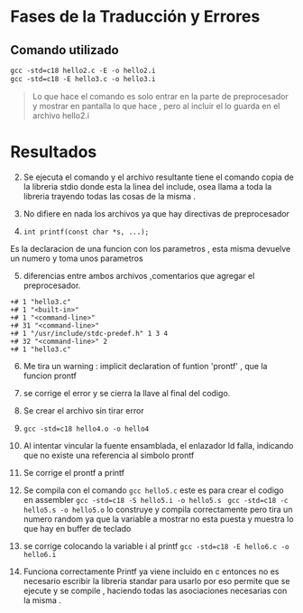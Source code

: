 # Fases de la Traducción y Errores 


## Comando utilizado 
``` gcc 
gcc -std=c18 hello2.c -E -o hello2.i
gcc -std=c18 -E hello3.c -o hello3.i
```

> Lo que hace el comando es solo entrar en la parte de preprocesador y mostrar en pantalla lo que hace , pero al incluir el  lo guarda en el archivo hello2.i

# Resultados 

2. Se ejecuta el comando  y el archivo resultante tiene el comando copia de la libreria stdio donde esta la linea del include, osea llama a toda la libreria trayendo todas las cosas de la misma .
   
3. No difiere en nada los archivos ya que hay directivas de preprocesador 
4. ``` int printf(const char *s, ...); ```
   
 Es la declaracion de una funcion con los parametros , esta misma devuelve un numero y toma unos parametros 

5. diferencias entre ambos archivos ,comentarios que agregar el preprocesador.
```
+# 1 "hello3.c"
+# 1 "<built-in>"
+# 1 "<command-line>"
+# 31 "<command-line>"
+# 1 "/usr/include/stdc-predef.h" 1 3 4
+# 32 "<command-line>" 2
+# 1 "hello3.c"
```
6. Me tira un warning : implicit declaration of funtion 'prontf' , que la funcion prontf 
7.  se corrige el error  y se cierra la llave al final del codigo.
8. Se crear el archivo sin tirar error 
9. ```gcc -std=c18 hello4.o -o hello4```
10. Al intentar vincular la fuente ensamblada, el enlazador ld falla, indicando que no existe una referencia al simbolo prontf
11. Se corrige el prontf a printf 
12. Se compila con el comando ```gcc hello5.c``` 
  este es para crear el codigo en assembler  ```gcc -std=c18 -S hello5.i -o hello5.s```
  ``` gcc -std=c18 -c hello5.s -o hello5.o```
  lo construye y compila correctamente pero tira un numero random ya que la variable a mostrar no esta puesta y muestra lo que hay en buffer de teclado
13. se corrige colocando la variable i al printf 
    ```gcc -std=c18 -E hello6.c -o hello6.i```

14. Funciona correctamente Printf ya viene incluido en c entonces no es necesario escribir la libreria standar para usarlo por eso permite que se ejecute y se compile  , haciendo todas las asociaciones necesarias con la misma .    


